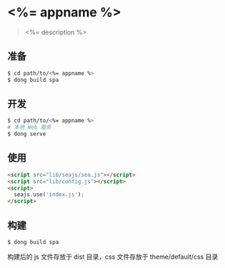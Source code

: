 # <%= appname %>

> <%= description %>

## 准备

```bash
$ cd path/to/<%= appname %>
$ dong build spa
```

## 开发

```bash
$ cd path/to/<%= appname %>
# 本地 Web 服务
$ dong serve
```

## 使用

```html
<script src="lib/seajs/sea.js"></script>
<script src="lib/config.js"></script>
<script>
  seajs.use('index.js');
</script>
```

## 构建

```bash
$ dong build spa
```

构建后的 js 文件存放于 dist 目录，css 文件存放于 theme/default/css 目录
